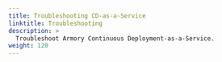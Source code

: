 ```yaml
---
title: Troubleshooting CD-as-a-Service
linktitle: Troubleshooting
description: >
  Troubleshoot Armory Continuous Deployment-as-a-Service.
weight: 120
---
```


